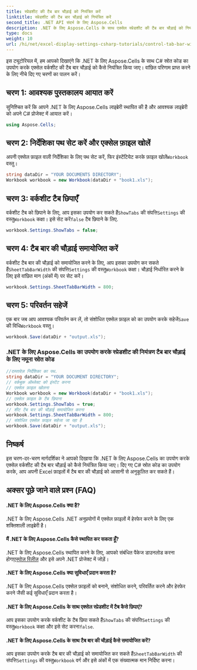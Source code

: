 ```yaml
---
title: स्प्रेडशीट की टैब बार चौड़ाई को नियंत्रित करें
linktitle: स्प्रेडशीट की टैब बार चौड़ाई को नियंत्रित करें
second_title: .NET API संदर्भ के लिए Aspose.Cells
description: .NET के लिए Aspose.Cells के साथ एक्सेल स्प्रेडशीट की टैब बार चौड़ाई को नियंत्रित करें।
type: docs
weight: 10
url: /hi/net/excel-display-settings-csharp-tutorials/control-tab-bar-width-of-spreadsheet/
---
```

इस ट्यूटोरियल में, हम आपको दिखाएंगे कि .NET के लिए Aspose.Cells के साथ C# स्रोत कोड का उपयोग करके एक्सेल वर्कशीट की टैब बार चौड़ाई को कैसे नियंत्रित किया जाए। वांछित परिणाम प्राप्त करने के लिए नीचे दिए गए चरणों का पालन करें।

## चरण 1: आवश्यक पुस्तकालय आयात करें

सुनिश्चित करें कि आपने .NET के लिए Aspose.Cells लाइब्रेरी स्थापित की है और आवश्यक लाइब्रेरी को अपने C# प्रोजेक्ट में आयात करें।

```csharp
using Aspose.Cells;
```

## चरण 2: निर्देशिका पथ सेट करें और एक्सेल फ़ाइल खोलें

 अपनी एक्सेल फ़ाइल वाली निर्देशिका के लिए पथ सेट करें, फिर इंस्टेंटियेट करके फ़ाइल खोलें`Workbook` वस्तु।

```csharp
string dataDir = "YOUR DOCUMENTS DIRECTORY";
Workbook workbook = new Workbook(dataDir + "book1.xls");
```

## चरण 3: वर्कशीट टैब छिपाएँ

 वर्कशीट टैब को छिपाने के लिए, आप इसका उपयोग कर सकते हैं`ShowTabs` की संपत्ति`Settings` की वस्तु`Workbook` कक्षा। इसे सेट करें`false` टैब छिपाने के लिए.

```csharp
workbook.Settings.ShowTabs = false;
```

## चरण 4: टैब बार की चौड़ाई समायोजित करें

 वर्कशीट टैब बार की चौड़ाई को समायोजित करने के लिए, आप इसका उपयोग कर सकते हैं`SheetTabBarWidth` की संपत्ति`Settings` की वस्तु`Workbook` कक्षा। चौड़ाई निर्धारित करने के लिए इसे वांछित मान (अंकों में) पर सेट करें।

```csharp
workbook.Settings.SheetTabBarWidth = 800;
```

## चरण 5: परिवर्तन सहेजें

 एक बार जब आप आवश्यक परिवर्तन कर लें, तो संशोधित एक्सेल फ़ाइल को का उपयोग करके सहेजें`Save` की विधि`Workbook` वस्तु।

```csharp
workbook.Save(dataDir + "output.xls");
```

### .NET के लिए Aspose.Cells का उपयोग करके स्प्रेडशीट की नियंत्रण टैब बार चौड़ाई के लिए नमूना स्रोत कोड 
```csharp
//दस्तावेज़ निर्देशिका का पथ.
string dataDir = "YOUR DOCUMENT DIRECTORY";
// वर्कबुक ऑब्जेक्ट को इंस्टेंट करना
// एक्सेल फ़ाइल खोलना
Workbook workbook = new Workbook(dataDir + "book1.xls");
// एक्सेल फ़ाइल के टैब छिपाना
workbook.Settings.ShowTabs = true;
// शीट टैब बार की चौड़ाई समायोजित करना
workbook.Settings.SheetTabBarWidth = 800;
// संशोधित एक्सेल फ़ाइल सहेजा जा रहा है
workbook.Save(dataDir + "output.xls");
```

## निष्कर्ष

इस चरण-दर-चरण मार्गदर्शिका ने आपको दिखाया कि .NET के लिए Aspose.Cells का उपयोग करके एक्सेल वर्कशीट की टैब बार चौड़ाई को कैसे नियंत्रित किया जाए। दिए गए C# स्रोत कोड का उपयोग करके, आप अपनी Excel फ़ाइलों में टैब बार की चौड़ाई को आसानी से अनुकूलित कर सकते हैं।

## अक्सर पूछे जाने वाले प्रश्न (FAQ)

#### .NET के लिए Aspose.Cells क्या है?

.NET के लिए Aspose.Cells .NET अनुप्रयोगों में एक्सेल फ़ाइलों में हेरफेर करने के लिए एक शक्तिशाली लाइब्रेरी है।

#### मैं .NET के लिए Aspose.Cells कैसे स्थापित कर सकता हूँ?

 .NET के लिए Aspose.Cells स्थापित करने के लिए, आपको संबंधित पैकेज डाउनलोड करना होगा[एस्पोज़ रिलीज़](https://releases/aspose.com/cells/net/) और इसे अपने .NET प्रोजेक्ट में जोड़ें।

#### .NET के लिए Aspose.Cells क्या सुविधाएँ प्रदान करता है?

.NET के लिए Aspose.Cells एक्सेल फ़ाइलों को बनाने, संशोधित करने, परिवर्तित करने और हेरफेर करने जैसी कई सुविधाएँ प्रदान करता है।

#### .NET के लिए Aspose.Cells के साथ एक्सेल स्प्रेडशीट में टैब कैसे छिपाएं?

 आप इसका उपयोग करके वर्कशीट के टैब छिपा सकते हैं`ShowTabs` की संपत्ति`Settings` की वस्तु`Workbook` कक्षा और इसे सेट करना`false`.

#### .NET के लिए Aspose.Cells के साथ टैब बार की चौड़ाई कैसे समायोजित करें?

आप इसका उपयोग करके टैब बार की चौड़ाई को समायोजित कर सकते हैं`SheetTabBarWidth` की संपत्ति`Settings` की वस्तु`Workbook` वर्ग और इसे अंकों में एक संख्यात्मक मान निर्दिष्ट करना।